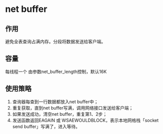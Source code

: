# net buffer

## 作用
避免全表查询占满内存。分段将数据发送给客户端。
    
## 容量
每线程一个
由参数net_buffer_length控制，默认16K

## 使用策略
1. 查询器每查到一行数据都放入net buffer中；
2. 重复获取，直到net buffer写满，调用网络接口发送给客户端；
3. 如果发送成功，清空net buffer，重复第1、2步；
4. 发送函数返回EAGAIN 或 WSAEWOULDBLOCK，表示本地网格栈「socket send buffer」写满了，进入等待。



